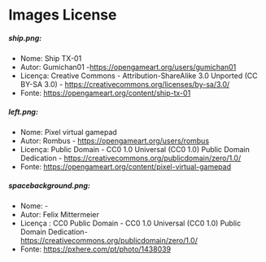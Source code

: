 # Images License

##### ship.png:
* Nome: Ship TX-01 
* Autor: Gumichan01 -https://opengameart.org/users/gumichan01
* Licença: Creative Commons - Attribution-ShareAlike 3.0 Unported (CC BY-SA 3.0) - https://creativecommons.org/licenses/by-sa/3.0/
* Fonte: https://opengameart.org/content/ship-tx-01
##### left.png: 
* Nome: Pixel virtual gamepad
* Autor: Rombus - https://opengameart.org/users/rombus
* Licença: Public Domain - CC0 1.0 Universal (CC0 1.0) Public Domain Dedication - https://creativecommons.org/publicdomain/zero/1.0/
* Fonte: https://opengameart.org/content/pixel-virtual-gamepad
##### spacebackground.png:
* Nome: -
* Autor: Felix Mittermeier
* Licença : CC0 Public Domain - CC0 1.0 Universal (CC0 1.0) Public Domain Dedication- https://creativecommons.org/publicdomain/zero/1.0/
* Fonte: https://pxhere.com/pt/photo/1438039


